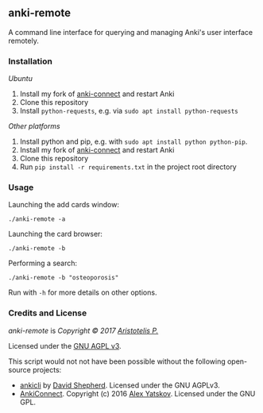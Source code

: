 ## anki-remote

A command line interface for querying and managing Anki's user interface remotely.

### Installation

*Ubuntu*

1. Install my fork of [anki-connect](https://github.com/glutanimate/anki-connect/tree/gui-controls) and restart Anki
2. Clone this repository
3. Install `python-requests`, e.g. via `sudo apt install python-requests`

*Other platforms*

1. Install python and pip, e.g. with `sudo apt install python python-pip`.
2. Install my fork of [anki-connect](https://github.com/glutanimate/anki-connect/tree/gui-controls) and restart Anki
3. Clone this repository
4. Run `pip install -r requirements.txt` in the project root directory

### Usage

Launching the add cards window:

    ./anki-remote -a

Launching the card browser:
    
    ./anki-remote -b

Performing a search:

    ./anki-remote -b "osteoporosis"

Run with `-h` for more details on other options.


### Credits and License

*anki-remote* is *Copyright © 2017 [Aristotelis P.](https://github.com/Glutanimate)*

Licensed under the [GNU AGPL v3](https://www.gnu.org/licenses/agpl.html).

This script would not not have been possible without the following open-source projects:

- [ankicli](https://github.com/davidshepherd7/ankicli) by [David Shepherd](https://github.com/davidshepherd7). Licensed under the GNU AGPLv3.
- [AnkiConnect](https://github.com/FooSoft/anki-connect). Copyright (c) 2016 [Alex Yatskov](https://github.com/FooSoft). Licensed under the GNU GPL.

